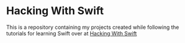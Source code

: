 # Hacking With Swift

This is a repository containing my projects created while following the tutorials for learning Swift over at [Hacking With Swift](https://www.hackingwithswift.com/100/swiftui)
